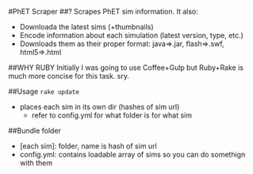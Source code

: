 #PhET Scraper
##?
Scrapes PhET sim information.
It also:
 - Downloada the latest sims (+thumbnails)
 - Encode information about each simulation (latest version, type, etc.)
 - Downloads them as their proper format: java=>.jar, flash=>.swf, html5=>.html

##WHY RUBY
Initially I was going to use Coffee+Gulp but Ruby+Rake is much more concise for this task. sry.

##Usage
`rake update`
 - places each sim in its own dir (hashes of sim url)
 	- refer to config.yml for what folder is for what sim

##Bundle folder
 - [each sim]: folder, name is hash of sim url
 - config.yml: contains loadable array of sims so you can do somethign with them
